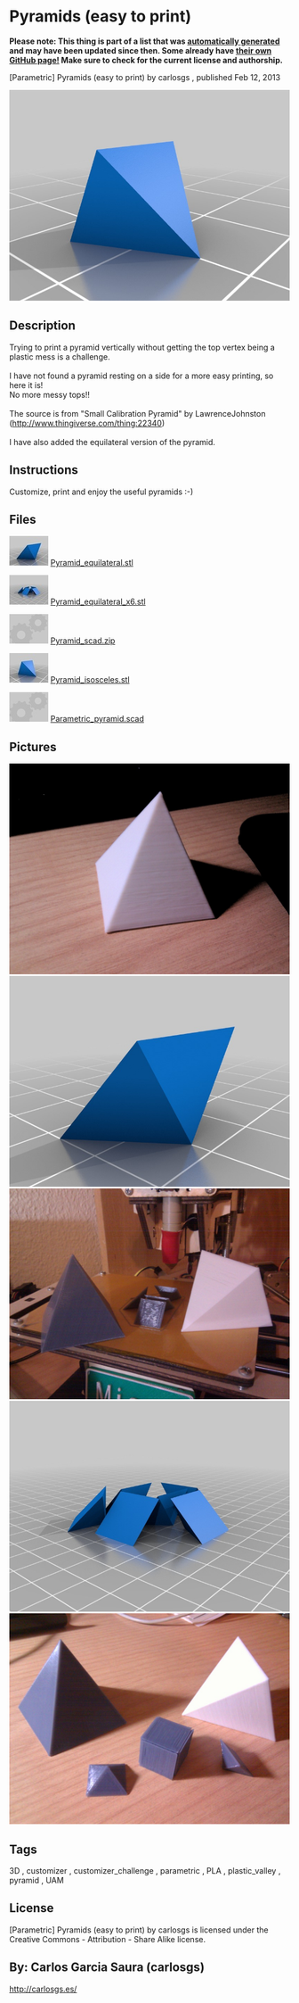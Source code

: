 Pyramids (easy to print)
===============
**Please note: This thing is part of a list that was [automatically generated](https://github.com/carlosgs/export-things) and may have been updated since then. Some already have [their own GitHub page!](https://github.com/carlosgs?tab=repositories) Make sure to check for the current license and authorship.**  

[Parametric] Pyramids (easy to print)  by carlosgs , published Feb 12, 2013

![Image](img/Pyramid_isosceles_display_large.jpg "Title")

Description
--------
Trying to print a pyramid vertically without getting the top vertex being a plastic mess is a challenge.<br />
<br />
I have not found a pyramid resting on a side for a more easy printing, so here it is!<br />
No more messy tops!!<br />
<br />
The source is from "Small Calibration Pyramid" by LawrenceJohnston (http://www.thingiverse.com/thing:22340)<br />
<br />
I have also added the equilateral version of the pyramid.

Instructions
--------
Customize, print and enjoy the useful pyramids :-)

Files
--------
[![Image](img/Pyramid_equilateral_preview_tinycard.jpg)](Pyramid_equilateral.stl)
 [ Pyramid_equilateral.stl](Pyramid_equilateral.stl)  

[![Image](img/Pyramid_equilateral_x6_preview_tinycard.jpg)](Pyramid_equilateral_x6.stl)
 [ Pyramid_equilateral_x6.stl](Pyramid_equilateral_x6.stl)  

[![Image](img/Gears_preview_tinycard.jpg)](Pyramid_scad.zip)
 [ Pyramid_scad.zip](Pyramid_scad.zip)  

[![Image](img/Pyramid_isosceles_preview_tinycard.jpg)](Pyramid_isosceles.stl)
 [ Pyramid_isosceles.stl](Pyramid_isosceles.stl)  

[![Image](img/Gears_preview_tinycard.jpg)](Parametric_pyramid.scad)
 [ Parametric_pyramid.scad](Parametric_pyramid.scad)  



Pictures
--------
![Image](img/2013-02-12_22.10.58_display_large.jpg "Title")
![Image](img/Pyramid_equilateral_display_large.jpg "Title")
![Image](img/2013-02-12_23.39.58_display_large.jpg "Title")
![Image](img/Pyramid_equilateral_x6_display_large.jpg "Title")
![Image](img/2013-02-13_00.31.02_display_large.jpg "Title")


Tags
--------
3D , customizer , customizer_challenge , parametric , PLA , plastic_valley , pyramid , UAM  

  

License
--------
[Parametric] Pyramids (easy to print) by carlosgs is licensed under the Creative Commons - Attribution - Share Alike license.  



By: Carlos Garcia Saura (carlosgs)
--------
<http://carlosgs.es/>